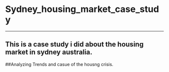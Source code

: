 # Sydney_housing_market_case_study
________________________________________________________________________________________________________

## This is a case study i did about the housing market in sydney australia. 
##Analyzing Trends and casue of the housng crisis.
